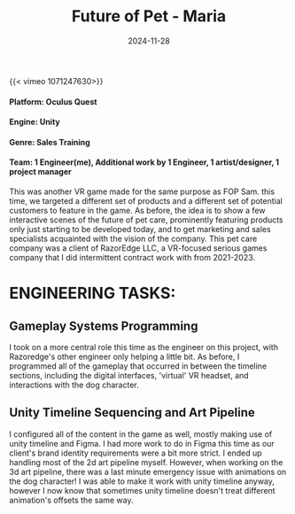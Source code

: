 ﻿---
title: "Future of Pet - Maria"
date: 2024-11-28
draft: false
description: "a description"
tags: ["example", "tag"]
---

 {{< vimeo 1071247630>}}

#### Platform: Oculus Quest
#### Engine: Unity
#### Genre: Sales Training
#### Team: 1 Engineer(me), Additional work by 1 Engineer, 1 artist/designer, 1 project manager

This was another VR game made for the same purpose as FOP Sam. this time, we targeted a different set of products and a different set of potential customers to feature in the game. As before, the idea is to show a few interactive scenes of the future of pet care, prominently featuring products only just starting to be developed today, and to get marketing and sales specialists acquainted with the vision of the company. This pet care company was a client of RazorEdge LLC, a VR-focused serious games company that I did intermittent contract work with from 2021-2023.


# ENGINEERING TASKS:


## Gameplay Systems Programming

I took on a more central role this time as the engineer on this project, with Razoredge's other engineer only helping a little bit. As before, I programmed all of the gameplay that occurred in between the timeline sections, including the digital interfaces, 'virtual' VR headset, and interactions with the dog character. 

## Unity Timeline Sequencing and Art Pipeline

I configured all of the content in the game as well, mostly making use of unity timeline and Figma. I had more work to do in Figma this time as our client's brand identity requirements were a bit more strict. I ended up handling most of the 2d art pipeline myself. However, when working on the 3d art pipeline, there was a last minute emergency issue with animations on the dog character! I was able to make it work with unity timeline anyway, however I now know that sometimes unity timeline doesn't treat different animation's offsets the same way. 
